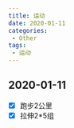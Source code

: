 ```yaml
---
title: 运动
date: 2020-01-11
categories: 
 - Other
tags: 
 - 运动
---
```


## 2020-01-11

- [x] 跑步2公里
- [x] 拉伸2*5组